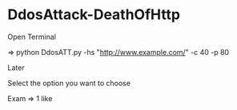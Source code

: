 # DdosAttack-DeathOfHttp

Open Terminal

=>  python DdosATT.py -hs  "http://www.example.com/" -c 40 -p 80 

Later

Select the option you want to choose

Exam  => 1 like
